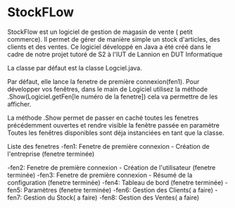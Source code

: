 # StockFLow
StockFlow est un logiciel de gestion de magasin de vente ( petit commerce). Il permet de gérer de manière simple un stock d'articles, des clients et des ventes.
Ce logiciel développé en Java a été créé dans le cadre de notre projet tutoré de S2 à l'IUT de Lannion en DUT Informatique


La classe par défaut est la classe Logciel.java.

Par défaut, elle lance la fenetre de première connexion(fen1).
Pour développer vos fenêtres,  dans le main de Logiciel utilisez la méthode .Show(Logiciel.getFen[le numéro de la fenetre]) cela va permettre de les afficher.

La méthode .Show permet de passer en caché toutes les fenetres précédemment ouvertes et rendre visible la fenêtre passée en paramètre
Toutes les fenêtres disponibles sont déja instanciées en tant que la classe.

Liste des fenetres
-fen1: Fenetre de première connexion - Création de l'entreprise (fenetre terminée)

-fen2: Fenetre de première connexion - Création de l'utilisateur (fenetre terminée)
-fen3: Fenetre de première connexion - Résumé de la configuration (fenetre terminée)
-fen4: Tableau de bord (fenetre terminée)
-fen5: Paramètres (fenetre terminée)
-fen6: Gestion des Clients( a faire)
-fen7: Gestion du Stock( a faire)
-fen8: Gestion des Ventes( a faire)



